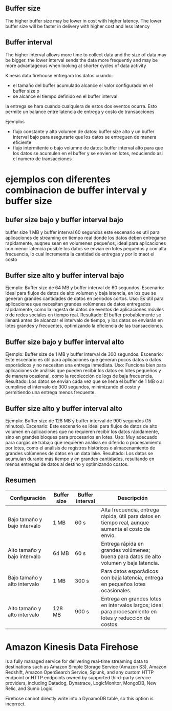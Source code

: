 

## Buffer size
The higher buffer size may be lower in cost with higher latency. The lower buffer size will be faster in delivery with higher cost and less latency

## Buffer interval
The higher interval allows more time to collect data and the size of data may be bigger. the lower interval sends the data more frequently and may be more advantageous when looking at shorter cycles of data activity

Kinesis data firehouse entregara los datos cuando:
- el tamaño del buffer acumulado alcance el valor configurado en el buffer size o
- se alcance el tiempo definido en el buffer interval

la entrega se hara cuando cualquiera de estos dos eventos ocurra. Esto permite un balance entre latencia de entrega y costo de transacciones

Ejemplos

- flujo constante y alto volumen de datos: buffer size alto y un buffer interval bajo para asegurarte que los datos se entreguen de manera eficiente
- flujo intermitente o bajo volumne de datos: buffer interval alto para que los datos se acumulen en el buffer y se envien en lotes, reduciendo asi el numero de transacciones

# ejemplos con diferentes combinacion de buffer interval y buffer size

## bufer size bajo y buffer interval bajo
buffer size 1 MB y buffer interval 60 segundos
este escenario es util para aplicaciones de streaming en tiempo real donde los datos deben entregarse rapidamente, auqneu sean en volumenes pequeños, ideal para aplicaciones con menor latencia posible
los datos se envian en lotes pequeños y con alta frecuencia, lo cual incrementa la cantidad de entregas y por lo tnaot el costo

## Buffer size alto y buffer interval bajo

Ejemplo: Buffer size de 64 MB y buffer interval de 60 segundos.
Escenario: Ideal para flujos de datos de alto volumen y baja latencia, en los que se generan grandes cantidades de datos en periodos cortos.
Uso: Es útil para aplicaciones que necesitan grandes volúmenes de datos entregados rápidamente, como la ingesta de datos de eventos de aplicaciones móviles o de redes sociales en tiempo real.
Resultado: El buffer probablemente se llenará antes de alcanzar el intervalo de tiempo, y los datos se enviarán en lotes grandes y frecuentes, optimizando la eficiencia de las transacciones.

## Buffer size bajo y buffer interval alto

Ejemplo: Buffer size de 1 MB y buffer interval de 300 segundos.
Escenario: Este escenario es útil para aplicaciones que generan pocos datos o datos esporádicos y no necesitan una entrega inmediata.
Uso: Funciona bien para aplicaciones de análisis que pueden recibir los datos en lotes pequeños y de manera ocasional, como la recolección de logs de baja frecuencia.
Resultado: Los datos se envían cada vez que se llena el buffer de 1 MB o al cumplirse el intervalo de 300 segundos, minimizando el costo y permitiendo una entrega menos frecuente.

## Buffer size alto y buffer interval alto

Ejemplo: Buffer size de 128 MB y buffer interval de 900 segundos (15 minutos).
Escenario: Este escenario es ideal para flujos de datos de alto volumen en aplicaciones que no requieren recibir los datos rápidamente, sino en grandes bloques para procesarlos en lotes.
Uso: Muy adecuado para cargas de trabajo que requieren análisis en diferido o procesamiento por lotes, como el análisis de registros históricos o almacenamiento de grandes volúmenes de datos en un data lake.
Resultado: Los datos se acumulan durante más tiempo y en grandes cantidades, resultando en menos entregas de datos al destino y optimizando costos.

## Resumen
|Configuración|	Buffer size	| Buffer interval|	Descripción|
|-|-|-|-|
Bajo tamaño y bajo intervalo	|1 MB	|60 s |	Alta frecuencia, entrega rápida, útil para datos en tiempo real, aunque aumenta el costo de envío.
Alto tamaño y bajo intervalo|	64 MB	|60 s	|Entrega rápida en grandes volúmenes; buena para datos de alto volumen y baja latencia.
Bajo tamaño y alto intervalo|	1 MB	|300 s	|Para datos esporádicos con baja latencia, entrega en pequeños lotes ocasionales.
Alto tamaño y alto intervalo|	128 MB	|900 s	|Entrega en grandes lotes en intervalos largos; ideal para procesamiento en lotes y reducción de costos.


# Amazon Kinesis Data Firehose

 is a fully managed service for delivering real-time streaming data to destinations such as Amazon Simple Storage Service (Amazon S3), Amazon Redshift, Amazon OpenSearch Service, Splunk, and any custom HTTP endpoint or HTTP endpoints owned by supported third-party service providers, including Datadog, Dynatrace, LogicMonitor, MongoDB, New Relic, and Sumo Logic.

Firehose cannot directly write into a DynamoDB table, so this option is incorrect.